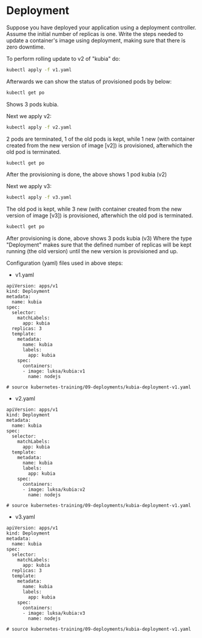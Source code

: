 # Deployment

Suppose you have deployed your application using a deployment controller. Assume the initial number of replicas is one.
Write the steps needed to update a container's image using deployment, making sure that there is zero downtime.

To perform rolling update to v2 of "kubia" do:
```sh
kubectl apply -f v1.yaml
```
Afterwards we can show the status of provisioned pods by below:
```sh
kubectl get po
```
Shows 3 pods kubia.

Next we apply v2:
```sh
kubectl apply -f v2.yaml
```
2 pods are terminated, 1 of the old pods is kept, while 1 new (with container created from the new version of image [v2]) is provisioned,
afterwhich the old pod is terminated.

```sh
kubectl get po
```
After the provisioning is done, the above shows 1 pod kubia (v2)

Next we apply v3:
```sh
kubectl apply -f v3.yaml
```
The old pod is kept, while 3 new (with container created from the new version of image [v3]) is provisioned, afterwhich the old pod is terminated.

```sh
kubectl get po
```
After provisioning is done, above shows 3 pods kubia (v3)
Where the type "Deployment" makes sure that the defined number of replicas will be kept running (the old version) until the new version is provisioned and up.


Configuration (yaml) files used in above steps:
- v1.yaml
```
apiVersion: apps/v1
kind: Deployment
metadata:
  name: kubia
spec:
  selector:
    matchLabels:
      app: kubia
  replicas: 3
  template:
    metadata:
      name: kubia
      labels:
        app: kubia
    spec:
      containers:
      - image: luksa/kubia:v1
        name: nodejs

# source kubernetes-training/09-deployments/kubia-deployment-v1.yaml 
```

- v2.yaml
```
apiVersion: apps/v1
kind: Deployment
metadata:
  name: kubia
spec:
  selector:
    matchLabels:
      app: kubia
  template:
    metadata:
      name: kubia
      labels:
        app: kubia
    spec:
      containers:
      - image: luksa/kubia:v2
        name: nodejs

# source kubernetes-training/09-deployments/kubia-deployment-v1.yaml 
```

- v3.yaml
```
apiVersion: apps/v1
kind: Deployment
metadata:
  name: kubia
spec:
  selector:
    matchLabels:
      app: kubia
  replicas: 3
  template:
    metadata:
      name: kubia
      labels:
        app: kubia
    spec:
      containers:
      - image: luksa/kubia:v3
        name: nodejs

# source kubernetes-training/09-deployments/kubia-deployment-v1.yaml 
```
